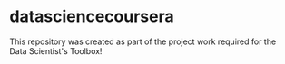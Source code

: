 datasciencecoursera
===================

This repository was created as part of the project work required for the Data Scientist's Toolbox!
